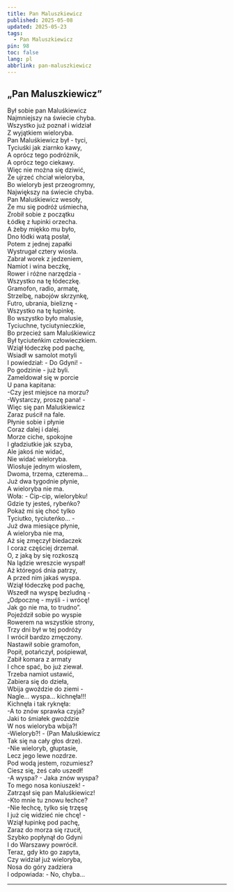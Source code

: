 ```yaml
---
title: Pan Maluszkiewicz
published: 2025-05-08
updated: 2025-05-23
tags:
  - Pan Maluszkiewicz
pin: 98
toc: false
lang: pl
abbrlink: pan-maluszkiewicz
---
```



## „Pan Maluszkiewicz”



<p class="has-line-data" data-line-start="0" data-line-end="104">Był sobie pan Maluśkiewicz<br>
Najmniejszy na świecie chyba.<br>
Wszystko już poznał i widział<br>
Z wyjątkiem wieloryba.<br>
Pan Maluśkiewicz był - tyci,<br>
Tyciuśki jak ziarnko kawy,<br>
A oprócz tego podróżnik,<br>
A oprócz tego ciekawy.<br>
Więc nie można się dziwić,<br>
Że ujrzeć chciał wieloryba,<br>
Bo wieloryb jest przeogromny,<br>
Największy na świecie chyba.<br>
Pan Maluśkiewicz wesoły,<br>
Że mu się podróż uśmiecha,<br>
Zrobił sobie z początku<br>
Łódkę z łupinki orzecha.<br>
A żeby miękko mu było,<br>
Dno łódki watą posłał,<br>
Potem z jednej zapałki<br>
Wystrugał cztery wiosła.<br>
Zabrał worek z jedzeniem,<br>
Namiot i wina beczkę,<br>
Rower i różne narzędzia -<br>
Wszystko na tę łódeczkę.<br>
Gramofon, radio, armatę,<br>
Strzelbę, nabojów skrzynkę,<br>
Futro, ubrania, bieliznę -<br>
Wszystko na tę łupinkę.<br>
Bo wszystko było malusie,<br>
Tyciuchne, tyciutynieczkie,<br>
Bo przecież sam Maluśkiewicz<br>
Był tyciuteńkim człowieczkiem.<br>
Wziął łódeczkę pod pachę,<br>
Wsiadł w samolot motyli<br>
I powiedział: - Do Gdyni! -<br>
Po godzinie - już byli.<br>
Zameldował się w porcie<br>
U pana kapitana:<br>
-Czy jest miejsce na morzu?<br>
-Wystarczy, proszę pana! -<br>
Więc się pan Maluśkiewicz<br>
Zaraz puścił na fale.<br>
Płynie sobie i płynie<br>
Coraz dalej i dalej.<br>
Morze ciche, spokojne<br>
I gładziutkie jak szyba,<br>
Ale jakoś nie widać,<br>
Nie widać wieloryba.<br>
Wiosłuje jednym wiosłem,<br>
Dwoma, trzema, czterema…<br>
Już dwa tygodnie płynie,<br>
A wieloryba nie ma.<br>
Woła: - Cip-cip, wielorybku!<br>
Gdzie ty jesteś, rybeńko?<br>
Pokaż mi się choć tylko<br>
Tyciutko, tyciuteńko… -<br>
Już dwa miesiące płynie,<br>
A wieloryba nie ma,<br>
Aż się zmęczył biedaczek<br>
I coraz częściej drzemał.<br>
O, z jaką by się rozkoszą<br>
Na lądzie wreszcie wyspał!<br>
Aż któregoś dnia patrzy,<br>
A przed nim jakaś wyspa.<br>
Wziął łódeczkę pod pachę,<br>
Wszedł na wyspę bezludną -<br>
„Odpocznę - myśli - i wrócę!<br>
Jak go nie ma, to trudno”.<br>
Pojeździł sobie po wyspie<br>
Rowerem na wszystkie strony,<br>
Trzy dni był w tej podróży<br>
I wrócił bardzo zmęczony.<br>
Nastawił sobie gramofon,<br>
Popił, potańczył, pośpiewał,<br>
Zabił komara z armaty<br>
I chce spać, bo już ziewał.<br>
Trzeba namiot ustawić,<br>
Zabiera się do dzieła,<br>
Wbija gwoździe do ziemi -<br>
Nagle… wyspa… kichnęła!!!<br>
Kichnęła i tak ryknęła:<br>
-A to znów sprawka czyja?<br>
Jaki to śmiałek gwoździe<br>
W nos wieloryba wbija?!<br>
-Wieloryb?! - (Pan Maluśkiewicz<br>
Tak się na cały głos drze).<br>
-Nie wieloryb, głuptasie,<br>
Lecz jego lewe nozdrze.<br>
Pod wodą jestem, rozumiesz?<br>
Ciesz się, żeś cało uszedł!<br>
-A wyspa? - Jaka znów wyspa?<br>
To mego nosa koniuszek! -<br>
Zatrząsł się pan Maluśkiewicz!<br>
-Kto mnie tu znowu łechce?<br>
-Nie łechcę, tylko się trzęsę<br>
I już cię widzieć nie chcę! -<br>
Wziął łupinkę pod pachę,<br>
Zaraz do morza się rzucił,<br>
Szybko popłynął do Gdyni<br>
I do Warszawy powrócił.<br>
Teraz, gdy kto go zapyta,<br>
Czy widział już wieloryba,<br>
Nosa do góry zadziera<br>
I odpowiada: - No, chyba…</p>

---

